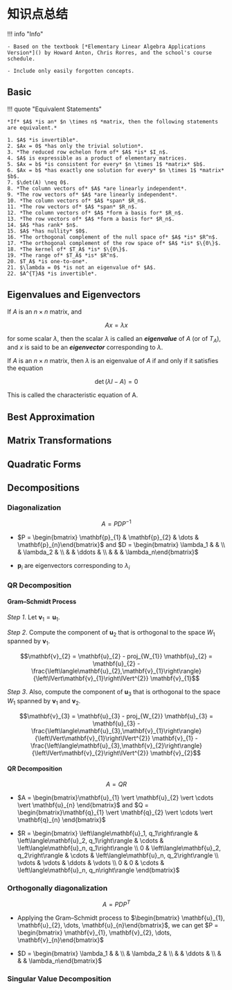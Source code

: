 # 知识点总结

!!! info "Info"

    - Based on the textbook [*Elementary Linear Algebra Applications Version*]() by Howard Anton, Chris Rorres, and the school's course schedule.

    - Include only easily forgotten concepts.

## Basic

!!! quote "Equivalent Statements"

    *If* $A$ *is an* $n \times n$ *matrix, then the following statements are equivalent.*

    1. $A$ *is invertible*.
    2. $Ax = 0$ *has only the trivial solution*.
    3. *The reduced row echelon form of* $A$ *is* $I_n$.
    4. $A$ is expressible as a product of elementary matrices.
    5. $Ax = b$ *is consistent for every* $n \times 1$ *matrix* $b$.
    6. $Ax = b$ *has exactly one solution for every* $n \times 1$ *matrix* $b$.
    7. $\det(A) \neq 0$.
    8. *The column vectors of* $A$ *are linearly independent*.
    9. *The row vectors of* $A$ *are linearly independent*.
    10. *The column vectors of* $A$ *span* $R_n$.
    11. *The row vectors of* $A$ *span* $R_n$.
    12. *The column vectors of* $A$ *form a basis for* $R_n$.
    13. *The row vectors of* $A$ *form a basis for* $R_n$.
    14. $A$ *has rank* $n$.
    15. $A$ *has nullity* $0$.
    16. *The orthogonal complement of the null space of* $A$ *is* $R^n$.
    17. *The orthogonal complement of the row space of* $A$ *is* $\{0\}$.
    18. *The kernel of* $T_A$ *is* $\{0\}$.
    19. *The range of* $T_A$ *is* $R^n$.
    20. $T_A$ *is one-to-one*.
    21. $\lambda = 0$ *is not an eigenvalue of* $A$.
    22. $A^{T}A$ *is invertible*.

## Eigenvalues and Eigenvectors

If $A$ is an $n \times n$ matrix, and

$$Ax = \lambda x$$

for some scalar $\lambda$, then the scalar $\lambda$ is called an ***eigenvalue*** of $A$ (or of $T_A$), and $x$ is said to be an ***eigenvector*** corresponding to $\lambda$.

If $A$ is an $n \times n$ matrix, then $\lambda$ is an eigenvalue of $A$ if and only if it satisfies the equation

$$\det\left(\lambda I − A \right) = 0$$

This is called the characteristic equation of A.

## Best Approximation

## Matrix Transformations

## Quadratic Forms

## Decompositions

### Diagonalization

$$A = PDP^{-1}$$

- $P = \begin{bmatrix} \mathbf{p}_{1} & \mathbf{p}_{2} & \dots & \mathbf{p}_{n}\end{bmatrix}$ and $D = \begin{bmatrix} \lambda_1 & & \\
& \lambda_2 & \\
& & \ddots & \\
& & & \lambda_n\end{bmatrix}$

- $\mathbf{p}_{i}$ are eigenvectors corresponding to $\lambda_{i}$

### QR Decomposition

#### Gram–Schmidt Process

$Step$ *1*. Let $\mathbf{v}_{1} = \mathbf{u}_{1}$.

$Step$ *2*. Compute the component of $\mathbf{u}_{2}$ that is orthogonal to the space $W_{1}$ spanned by $\mathbf{v}_{1}$. 

$$\mathbf{v}_{2} = \mathbf{u}_{2} - proj_{W_{1}} \mathbf{u}_{2} = \mathbf{u}_{2} - \frac{\left\langle\mathbf{u}_{2},\mathbf{v}_{1}\right\rangle}{\left\lVert\mathbf{v}_{1}\right\lVert^{2}} \mathbf{v}_{1}$$

$Step$ *3*. Also, compute the component of $\mathbf{u}_{3}$ that is orthogonal to the space $W_{1}$ spanned by $\mathbf{v}_{1}$ and $\mathbf{v}_{2}$. 

$$\mathbf{v}_{3} = \mathbf{u}_{3} - proj_{W_{2}} \mathbf{u}_{3} = \mathbf{u}_{3} - \frac{\left\langle\mathbf{u}_{3},\mathbf{v}_{1}\right\rangle}{\left\lVert\mathbf{v}_{1}\right\lVert^{2}} \mathbf{v}_{1} - \frac{\left\langle\mathbf{u}_{3},\mathbf{v}_{2}\right\rangle}{\left\lVert\mathbf{v}_{2}\right\lVert^{2}} \mathbf{v}_{2}$$

#### QR Decomposition

$$A = QR$$

- $A = \begin{bmatrix}\mathbf{u}_{1} \vert \mathbf{u}_{2} \vert \cdots \vert \mathbf{u}_{n} \end{bmatrix}$ and $Q = \begin{bmatrix}\mathbf{q}_{1} \vert \mathbf{q}_{2} \vert \cdots \vert \mathbf{q}_{n} \end{bmatrix}$

- $R = \begin{bmatrix}
\left\langle\mathbf{u}_1, q_1\right\rangle & \left\langle\mathbf{u}_2, q_1\right\rangle & \cdots & \left\langle\mathbf{u}_n, q_1\right\rangle \\
0                   & \left\langle\mathbf{u}_2, q_2\right\rangle & \cdots & \left\langle\mathbf{u}_n, q_2\right\rangle \\
\vdots              & \vdots              & \ddots & \vdots              \\
0                   & 0                   & \cdots & \left\langle\mathbf{u}_n, q_n\right\rangle
\end{bmatrix}$

### Orthogonally diagonalization

$$A = PDP^{T}$$

- Applying the Gram–Schmidt process to $\begin{bmatrix} \mathbf{u}_{1}, \mathbf{u}_{2}, \dots, \mathbf{u}_{n}\end{bmatrix}$, we can get $P = \begin{bmatrix} \mathbf{v}_{1}, \mathbf{v}_{2}, \dots, \mathbf{v}_{n}\end{bmatrix}$

-  $D = \begin{bmatrix} \lambda_1 & & \\
& \lambda_2 & \\
& & \ddots & \\
& & & \lambda_n\end{bmatrix}$

### Singular Value Decomposition